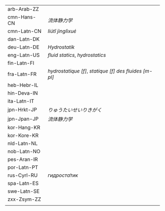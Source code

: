 | | |
|-|-|
| arb-Arab-ZZ |  |
| cmn-Hans-CN | _流体静力学_ |
| cmn-Latn-CN | _liútǐ jìnglìxué_ |
| dan-Latn-DK |  |
| deu-Latn-DE | _Hydrostatik_ |
| eng-Latn-US | _fluid statics_, _hydrostatics_ |
| fin-Latn-FI |  |
| fra-Latn-FR | _hydrostatique [f]_, _statique [f] des fluides [m-pl]_ |
| heb-Hebr-IL |  |
| hin-Deva-IN |  |
| ita-Latn-IT |  |
| jpn-Hrkt-JP | _りゅうたいせいりきがく_ |
| jpn-Jpan-JP | _流体静力学_ |
| kor-Hang-KR |  |
| kor-Kore-KR |  |
| nld-Latn-NL |  |
| nob-Latn-NO |  |
| pes-Aran-IR |  |
| por-Latn-PT |  |
| rus-Cyrl-RU | _гидроста́тик_ |
| spa-Latn-ES |  |
| swe-Latn-SE |  |
| zxx-Zsym-ZZ |  |
|  |  |